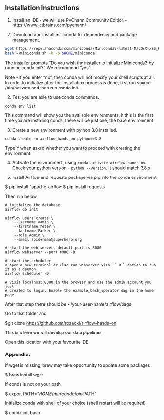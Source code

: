 

## Installation Instructions


1) Install an IDE - we will use PyCharm Community Edition - https://www.jetbrains.com/pycharm/

1) Download and install miniconda for dependency and package management.

```sh
wget https://repo.anaconda.com/miniconda/Miniconda3-latest-MacOSX-x86_64.sh -O ~/miniconda.sh
bash ~/miniconda.sh -b -p $HOME/miniconda
```

The installer prompts “Do you wish the installer to initialize Miniconda3 by running conda init?” We recommend “yes”.

Note -  If you enter “no”, then conda will not modify your shell scripts at all. In order to initialize after the installation process is done, first run source <path to conda>/bin/activate and then run conda init.


2) Test you are able to use conda commands. 

```shell
conda env list 
```
This command will show you the available environments. If this is the 
first time you are installing conda, there will be just one, the base
environment.


3) Create a new environment with python 3.8 installed.

```shell
conda create -n airflow_hands_on python==3.8
```

Type Y when asked whether you want to proceed with creating the environment.

4) Activate the environment, using ```conda activate airflow_hands_on```. Check your python 
version - ```python --version```. It should match 3.8.x.
   

5) Install Airflow and requests package via pip into the conda environment

$ pip install "apache-airflow
$ pip install requests

Then run below
```
# initialize the database
airflow db init

airflow users create \
    --username admin \
    --firstname Peter \
    --lastname Parker \
    --role Admin \
    --email spiderman@superhero.org

# start the web server, default port is 8080
airflow webserver --port 8080 -D

# start the scheduler
# open a new terminal or else run webserver with ``-D`` option to run it as a daemon
airflow scheduler -D

# visit localhost:8080 in the browser and use the admin account you just
# created to login. Enable the example_bash_operator dag in the home page
```

After that step there should be ~/your-user-name/airflow/dags

Go to that folder and

$git clone https://github.com/rozacki/airflow-hands-on

This is where we will develop our data pipelines.

Open this location with your favourite IDE.   
   

### Appendix:

If wget is missing, brew may take opportunity to update some packages

$ brew install wget

If conda is not on your path

$ export PATH="$HOME/miniconda/bin:$PATH"

Initialize conda with shell of your choice (shell restart will be required)

$ conda init bash
